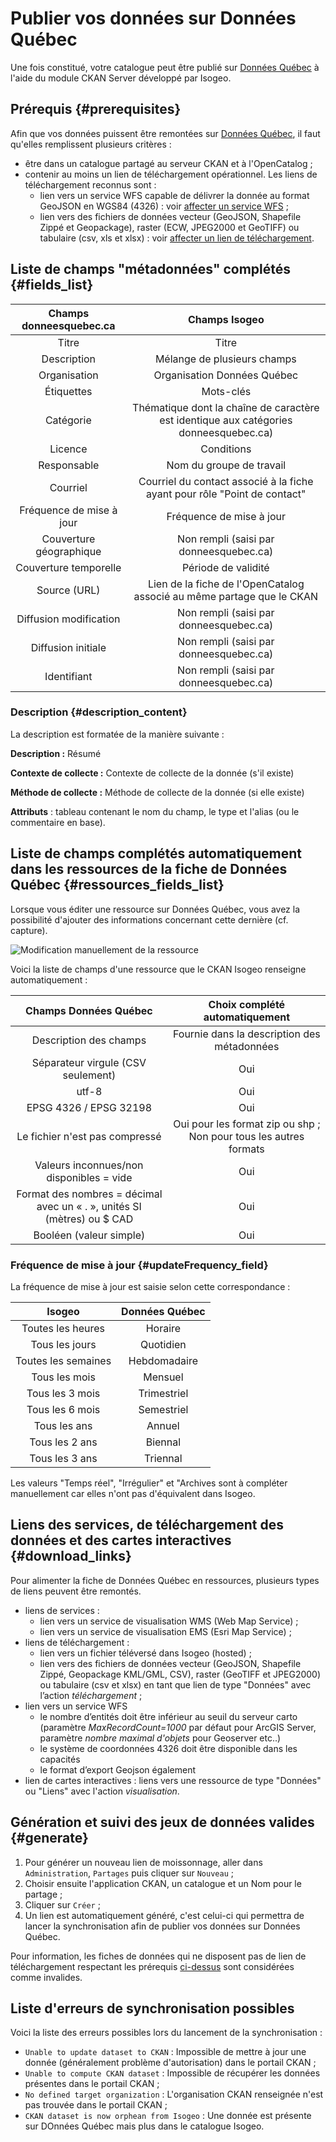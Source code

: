 # Publier vos données sur Données Québec

Une fois constitué, votre catalogue peut être publié sur [Données Québec](https://www.donneesquebec.ca) à l'aide du module CKAN Server développé par Isogeo.

## Prérequis {#prerequisites}

Afin que vos données puissent être remontées sur [Données Québec](https://www.donneesquebec.ca), il faut qu'elles remplissent plusieurs critères :

* être dans un catalogue partagé au serveur CKAN et à l'OpenCatalog ;
* contenir au moins un lien de téléchargement opérationnel. Les liens de téléchargement reconnus sont :
  * lien vers un service WFS capable de délivrer la donnée au format GeoJSON en WGS84 (4326) : voir [affecter un service WFS](/features/publish/webservices.html#associer-un-flux-wfs) ;
  * lien vers des fichiers de données vecteur (GeoJSON, Shapefile Zippé et Geopackage), raster (ECW, JPEG2000 et GeoTIFF) ou tabulaire (csv, xls et xlsx) : voir [affecter un lien de téléchargement](/features/publish/hosting.html).

## Liste de champs "métadonnées" complétés {#fields_list}

| Champs donneesquebec.ca    | Champs Isogeo                                                             |
|:--------------------------:|:-------------------------------------------------------------------------:|
| Titre                      | Titre                                                                     |
| Description                | Mélange de plusieurs champs                                               |
| Organisation               | Organisation Données Québec                                               |
| Étiquettes                 | Mots-clés                                                                 |
| Catégorie                  | Thématique dont la chaîne de caractère est identique aux catégories donneesquebec.ca)                                                               |
| Licence                    | Conditions                                                                |
| Responsable                | Nom du groupe de travail                                                  |
| Courriel                   | Courriel du contact associé à la fiche ayant pour rôle "Point de contact" |
| Fréquence de mise à jour   | Fréquence de mise à jour                                                  |
| Couverture géographique    | Non rempli (saisi par donneesquebec.ca)                                   |
| Couverture temporelle      | Période de validité                                                       |
| Source (URL)               | Lien de la fiche de l'OpenCatalog associé au même partage que le CKAN     |
| Diffusion modification     | Non rempli (saisi par donneesquebec.ca)                                   |
| Diffusion initiale         | Non rempli (saisi par donneesquebec.ca)                                   |
| Identifiant                | Non rempli (saisi par donneesquebec.ca)                                   |

### Description {#description_content}

La description est formatée de la manière suivante :

**Description :** Résumé

**Contexte de collecte :** Contexte de collecte de la donnée (s'il existe)  

**Méthode de collecte :** Méthode de collecte de la donnée (si elle existe)

**Attributs** : tableau contenant le nom du champ, le type et l'alias (ou le commentaire en base).

## Liste de champs complétés automatiquement dans les ressources de la fiche de Données Québec {#ressources_fields_list}

Lorsque vous éditer une ressource sur Données Québec, vous avez la possibilité d'ajouter des informations concernant cette dernière (cf. capture).

![Modification manuellement de la ressource](/assets/CKAN/modify_ressources.png)

Voici la liste de champs d'une ressource que le CKAN Isogeo renseigne automatiquement :

| Champs Données Québec                                                   | Choix complété automatiquement                                    |
|:-----------------------------------------------------------------------:|:-----------------------------------------------------------------:|
| Description des champs                                                  | Fournie dans la description des métadonnées                       |
| Séparateur virgule (CSV seulement)                                      | Oui                                                               |
| utf-8                                                                   | Oui                                                               |
| EPSG 4326 / EPSG 32198                                                  | Oui                                                               |
| Le fichier n'est pas compressé                                          | Oui pour les format zip ou shp ; Non pour tous les autres formats |
| Valeurs inconnues/non disponibles = vide                                | Oui                                                               |
| Format des nombres = décimal avec un « . », unités SI (mètres) ou $ CAD | Oui                                                               |
| Booléen (valeur simple)                                                 | Oui                                                               |

### Fréquence de mise à jour {#updateFrequency_field}

La fréquence de mise à jour est saisie selon cette correspondance :

|         Isogeo      |    Données Québec        |
|:-------------------:|:------------------------:|
| Toutes les heures   | Horaire                  |
| Tous les jours      | Quotidien                |
| Toutes les semaines | Hebdomadaire             |
| Tous les mois       | Mensuel                  |
| Tous les 3 mois     | Trimestriel              |
| Tous les 6 mois     | Semestriel               |
| Tous les ans        | Annuel                   |
| Tous les 2 ans      | Biennal                  |
| Tous les 3 ans      | Triennal                 |

Les valeurs "Temps réel", "Irrégulier" et "Archives sont à compléter manuellement car elles n'ont pas d'équivalent dans Isogeo.

## Liens des services, de téléchargement des données et des cartes interactives {#download_links}

Pour alimenter la fiche de Données Québec en ressources, plusieurs types de liens peuvent être remontés.

* liens de services :
  * lien vers un service de visualisation WMS (Web Map Service) ;
  * lien vers un service de visualisation EMS (Esri Map Service) ;
* liens de téléchargement :
  * lien vers un fichier téléversé dans Isogeo (hosted) ;
  * lien vers des fichiers de données vecteur (GeoJSON, Shapefile Zippé, Geopackage KML/GML, CSV), raster (GeoTIFF et JPEG2000) ou tabulaire (csv et xlsx) en tant que lien de type "Données" avec l’action *téléchargement* ;
* lien vers un service WFS
  * le nombre d’entités doit être inférieur au seuil du serveur carto (paramètre *MaxRecordCount=1000* par défaut pour ArcGIS Server, paramètre *nombre maximal d'objets* pour Geoserver etc..)
  * le système de coordonnées 4326 doit être disponible dans les capacités
  * le format d’export Geojson également
* lien de cartes interactives : liens vers une ressource de type "Données" ou "Liens" avec l'action *visualisation*.

## Génération et suivi des jeux de données valides {#generate}

1. Pour générer un nouveau lien de moissonnage, aller dans `Administration`, `Partages` puis cliquer sur `Nouveau` ;
2. Choisir ensuite l'application CKAN, un catalogue et un Nom pour le partage ;
3. Cliquer sur `Créer` ;
4. Un lien est automatiquement généré, c'est celui-ci qui permettra de lancer la synchronisation afin de publier vos données sur Données Québec.

Pour information, les fiches de données qui ne disposent pas de lien de téléchargement respectant les prérequis [ci-dessus](#download_links) sont considérées comme invalides.

## Liste d'erreurs de synchronisation possibles

Voici la liste des erreurs possibles lors du lancement de la synchronisation :

* `Unable to update dataset to CKAN` : Impossible de mettre à jour une donnée (généralement problème d'autorisation) dans le portail CKAN ;
* `Unable to compute CKAN dataset` : Impossible de récupérer les données présentes dans le portail CKAN ;
* `No defined target organization` : L'organisation CKAN renseignée n'est pas trouvée dans le portail CKAN ;
* `CKAN dataset is now orphean from Isogeo` : Une donnée est présente sur DOnnées Québec mais plus dans le catalogue Isogeo.
